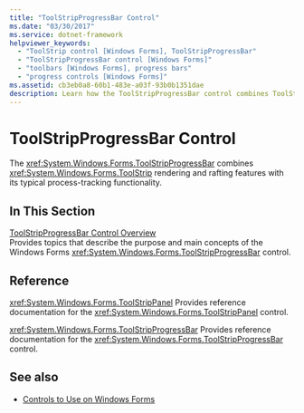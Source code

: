 ```yaml
---
title: "ToolStripProgressBar Control"
ms.date: "03/30/2017"
ms.service: dotnet-framework
helpviewer_keywords:
  - "ToolStrip control [Windows Forms], ToolStripProgressBar"
  - "ToolStripProgressBar control [Windows Forms]"
  - "toolbars [Windows Forms], progress bars"
  - "progress controls [Windows Forms]"
ms.assetid: cb3eb0a8-60b1-483e-a03f-93b0b1351dae
description: Learn how the ToolStripProgressBar control combines ToolStrip rendering and rafting features with its typical process-tracking functionality.
---
```

# ToolStripProgressBar Control

The <xref:System.Windows.Forms.ToolStripProgressBar> combines <xref:System.Windows.Forms.ToolStrip> rendering and rafting features with its typical process-tracking functionality.

## In This Section

[ToolStripProgressBar Control Overview](toolstripprogressbar-control-overview.md)\
Provides topics that describe the purpose and main concepts of the Windows Forms <xref:System.Windows.Forms.ToolStripProgressBar> control.

## Reference

<xref:System.Windows.Forms.ToolStripPanel>
Provides reference documentation for the <xref:System.Windows.Forms.ToolStripPanel> control.

<xref:System.Windows.Forms.ToolStripProgressBar>
Provides reference documentation for the <xref:System.Windows.Forms.ToolStripProgressBar> control.

## See also

- [Controls to Use on Windows Forms](controls-to-use-on-windows-forms.md)
